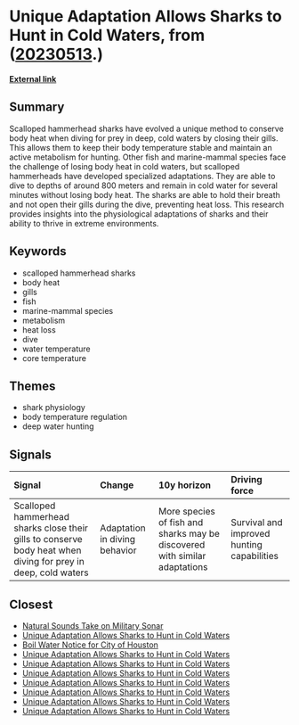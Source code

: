 # __Unique Adaptation Allows Sharks to Hunt in Cold Waters__, from ([20230513](https://kghosh.substack.com/p/20230513).)

__[External link](https://www.nature.com/articles/d41586-023-01569-x)__



## Summary

Scalloped hammerhead sharks have evolved a unique method to conserve body heat when diving for prey in deep, cold waters by closing their gills. This allows them to keep their body temperature stable and maintain an active metabolism for hunting. Other fish and marine-mammal species face the challenge of losing body heat in cold waters, but scalloped hammerheads have developed specialized adaptations. They are able to dive to depths of around 800 meters and remain in cold water for several minutes without losing body heat. The sharks are able to hold their breath and not open their gills during the dive, preventing heat loss. This research provides insights into the physiological adaptations of sharks and their ability to thrive in extreme environments.

## Keywords

* scalloped hammerhead sharks
* body heat
* gills
* fish
* marine-mammal species
* metabolism
* heat loss
* dive
* water temperature
* core temperature

## Themes

* shark physiology
* body temperature regulation
* deep water hunting

## Signals

| Signal                                                                                                        | Change                        | 10y horizon                                                                | Driving force                              |
|:--------------------------------------------------------------------------------------------------------------|:------------------------------|:---------------------------------------------------------------------------|:-------------------------------------------|
| Scalloped hammerhead sharks close their gills to conserve body heat when diving for prey in deep, cold waters | Adaptation in diving behavior | More species of fish and sharks may be discovered with similar adaptations | Survival and improved hunting capabilities |

## Closest

* [Natural Sounds Take on Military Sonar](21724ff06f805efad0fe188ab899b1cc)
* [Unique Adaptation Allows Sharks to Hunt in Cold Waters](27a3a94222f061917b211c94d1d3ee92)
* [Boil Water Notice for City of Houston](e84a367bfd1c9ebf3dddbb19a3d19303)
* [Unique Adaptation Allows Sharks to Hunt in Cold Waters](27a3a94222f061917b211c94d1d3ee92)
* [Unique Adaptation Allows Sharks to Hunt in Cold Waters](27a3a94222f061917b211c94d1d3ee92)
* [Unique Adaptation Allows Sharks to Hunt in Cold Waters](27a3a94222f061917b211c94d1d3ee92)
* [Unique Adaptation Allows Sharks to Hunt in Cold Waters](27a3a94222f061917b211c94d1d3ee92)
* [Unique Adaptation Allows Sharks to Hunt in Cold Waters](27a3a94222f061917b211c94d1d3ee92)
* [Unique Adaptation Allows Sharks to Hunt in Cold Waters](27a3a94222f061917b211c94d1d3ee92)
* [Unique Adaptation Allows Sharks to Hunt in Cold Waters](27a3a94222f061917b211c94d1d3ee92)